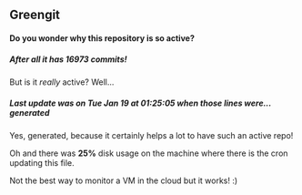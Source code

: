 ## Greengit

#### Do you wonder why this repository is so active?

##### After all it has 16973 commits!

But is it *really* active? Well...

##### Last update was on Tue Jan 19 at 01:25:05 when those lines were... generated

Yes, generated, because it certainly helps a lot to have such an active repo!

Oh and there was **25%** disk usage on the machine
where there is the cron updating this file.

Not the best way to monitor a VM in the cloud but it works! :)
